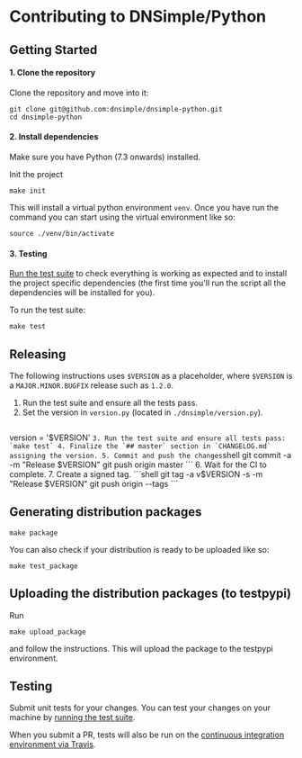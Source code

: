 # Contributing to DNSimple/Python

## Getting Started

#### 1. Clone the repository

Clone the repository and move into it:

```shell
git clone git@github.com:dnsimple/dnsimple-python.git
cd dnsimple-python
```

#### 2. Install dependencies

Make sure you have Python (7.3 onwards) installed.

Init the project

```shell
make init
```

This will install a virtual python environment `venv`. Once you have run the command
you can start using the virtual environment like so:

```shell
source ./venv/bin/activate
```

#### 3. Testing

[Run the test suite](#testing) to check everything is working as expected and to install the project specific 
dependencies (the first time you'll run the script all the dependencies will be installed for you).

To run the test suite: 

```shell
make test
```

## Releasing

The following instructions uses `$VERSION` as a placeholder, where `$VERSION` is a `MAJOR.MINOR.BUGFIX` release such as `1.2.0`.

1. Run the test suite and ensure all the tests pass.
2. Set the version in `version.py` (located in `./dnsimple/version.py`).
    ```python
version = '$VERSION'
    ```
3. Run the test suite and ensure all tests pass: `make test`
4. Finalize the `## master` section in `CHANGELOG.md` assigning the version.
5. Commit and push the changes
    ```shell
    git commit -a -m "Release $VERSION"
    git push origin master
    ```
6. Wait for the CI to complete.
7. Create a signed tag.
    ```shell
    git tag -a v$VERSION -s -m "Release $VERSION"
    git push origin --tags
    ```

## Generating distribution packages

```shell
make package
```

You can also check if your distribution is ready to be uploaded like so:

```shell
make test_package
```

## Uploading the distribution packages (to testpypi)

Run

```shell
make upload_package
```

and follow the instructions. This will upload the package to the testpypi environment.


## Testing

Submit unit tests for your changes. You can test your changes on your machine by [running the test suite](#testing).

When you submit a PR, tests will also be run on the [continuous integration environment via Travis](https://travis-ci.com/dnsimple/dnsimple-python).
